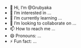 - 👋 Hi, I’m @Grubyaka
- 👀 I’m interested in ...
- 🌱 I’m currently learning ...
- 💞️ I’m looking to collaborate on ...
- 📫 How to reach me ...
- 😄 Pronouns: ...
- ⚡ Fun fact: ...

<!---
Grubyaka/Grubyaka is a ✨ special ✨ repository because its `README.md` (this file) appears on your GitHub profile.
You can click the Preview link to take a look at your changes.
--->
